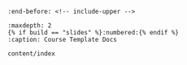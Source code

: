 ```{include} ../README.md
:end-before: <!-- include-upper -->
```
```{toctree}
:maxdepth: 2
{% if build == "slides" %}:numbered:{% endif %}
:caption: Course Template Docs

content/index
```
